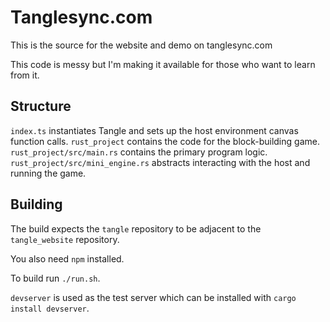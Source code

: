# Tanglesync.com

This is the source for the website and demo on tanglesync.com

This code is messy but I'm making it available for those who want to learn from it.

## Structure

`index.ts` instantiates Tangle and sets up the host environment canvas function calls.
`rust_project` contains the code for the block-building game.
    `rust_project/src/main.rs` contains the primary program logic.
    `rust_project/src/mini_engine.rs` abstracts interacting with the host and running the game.

## Building

The build expects the `tangle` repository to be adjacent to the `tangle_website` repository.

You also need `npm` installed.

To build run `./run.sh`.

 `devserver` is used as the test server which can be installed with `cargo install devserver`.
